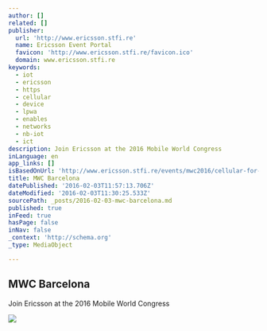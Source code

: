 ```yaml
---
author: []
related: []
publisher:
  url: 'http://www.ericsson.stfi.re'
  name: Ericsson Event Portal
  favicon: 'http://www.ericsson.stfi.re/favicon.ico'
  domain: www.ericsson.stfi.re
keywords:
  - iot
  - ericsson
  - https
  - cellular
  - device
  - lpwa
  - enables
  - networks
  - nb-iot
  - ict
description: Join Ericsson at the 2016 Mobile World Congress
inLanguage: en
app_links: []
isBasedOnUrl: 'http://www.ericsson.stfi.re/events/mwc2016/cellular-for-massive-iot-lpwa?sf=jenegv'
title: MWC Barcelona
datePublished: '2016-02-03T11:57:13.706Z'
dateModified: '2016-02-03T11:30:25.533Z'
sourcePath: _posts/2016-02-03-mwc-barcelona.md
published: true
inFeed: true
hasPage: false
inNav: false
_context: 'http://schema.org'
_type: MediaObject

---
```

<article style=""><h1>MWC Barcelona</h1><p>Join Ericsson at the 2016 Mobile World Congress</p><img src="http://www.ericsson.stfi.re/events/mwc2016/images/bg_society.jpg" /></article>